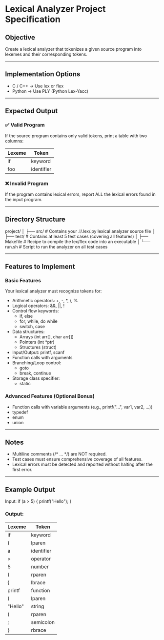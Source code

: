 # Lexical Analyzer Project Specification

## Objective
Create a lexical analyzer that tokenizes a given source program into lexemes and their corresponding tokens.

---

## Implementation Options
- C / C++ → Use lex or flex
- Python → Use PLY (Python Lex-Yacc)

---

## Expected Output

### ✅ Valid Program
If the source program contains only valid tokens, print a table with two columns:

Lexeme   | Token
---------|---------
if       | keyword
foo      | identifier

### ❌ Invalid Program
If the program contains lexical errors, report ALL the lexical errors found in the input program.

---

## Directory Structure
project/
│
├── src/           # Contains your .l/.lex/.py lexical analyzer source file
│
├── test/          # Contains at least 5 test cases (covering all features)
│
├── Makefile       # Recipe to compile the lex/flex code into an executable
│
└── run.sh         # Script to run the analyzer on all test cases

---

## Features to Implement

### Basic Features
Your lexical analyzer must recognize tokens for:
- Arithmetic operators: +, -, *, /, %
- Logical operators: &&, ||, !
- Control flow keywords:
  - if, else
  - for, while, do while
  - switch, case
- Data structures:
  - Arrays (int arr[], char arr[])
  - Pointers (int *ptr)
  - Structures (struct)
- Input/Output: printf, scanf
- Function calls with arguments
- Branching/Loop control:
  - goto
  - break, continue
- Storage class specifier:
  - static

### Advanced Features (Optional Bonus)
- Function calls with variable arguments (e.g., printf("...", var1, var2, ...))
- typedef
- enum
- union

---

## Notes
- Multiline comments (/* ... */) are NOT required.
- Test cases must ensure comprehensive coverage of all features.
- Lexical errors must be detected and reported without halting after the first error.

---

## Example Output

Input:
if (a > 5) {
printf("Hello");
}

### Output:
Lexeme   | Token
---------|---------
if       | keyword
(        | lparen
a        | identifier
>        | operator
5        | number
)        | rparen
{        | lbrace
printf   | function
(        | lparen
"Hello"  | string
)        | rparen
;        | semicolon
}        | rbrace